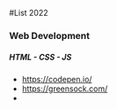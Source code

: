 #List 2022

### Web Development
##### _HTML - CSS - JS_
- https://codepen.io/
- https://greensock.com/
- 
